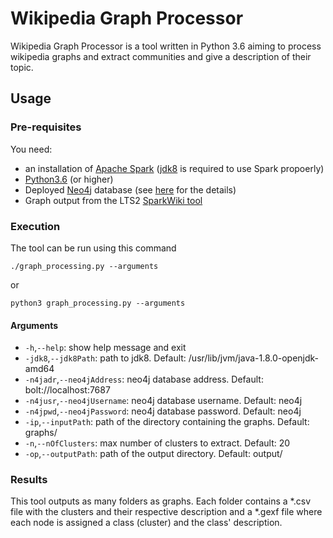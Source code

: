 # Wikipedia Graph Processor

Wikipedia Graph Processor is a tool written in Python 3.6 aiming to process wikipedia graphs and extract communities and give a description of their topic.

## Usage
### Pre-requisites

You need:
* an installation of [Apache Spark](https://spark.apache.org/) ([jdk8](https://openjdk.java.net/install/) is required to use Spark propoerly)
* [Python3.6](https://www.python.org/) (or higher)
* Deployed [Neo4j](https://debian.neo4j.org/) database (see [here](https://github.com/epfl-lts2/sparkwiki/tree/master/helpers#3-deploy-the-graph-database) for the details)
* Graph output from the LTS2 [SparkWiki tool](https://github.com/epfl-lts2/sparkwiki)

### Execution

The tool can be run using this command
```
./graph_processing.py --arguments
```
or
```
python3 graph_processing.py --arguments
```
#### Arguments
* `-h`,`--help`: show help message and exit
* `-jdk8`,`--jdk8Path`: path to jdk8. Default: /usr/lib/jvm/java-1.8.0-openjdk-amd64
* `-n4jadr`,`--neo4jAddress`: neo4j database address. Default: bolt://localhost:7687
* `-n4jusr`,`--neo4jUsername`: neo4j database username. Default: neo4j
* `-n4jpwd`,`--neo4jPassword`: neo4j database password. Default: neo4j
* `-ip`,`--inputPath`: path of the directory containing the graphs. Default: graphs/
* `-n`,`--nOfClusters`: max number of clusters to extract. Default: 20
* `-op`,`--outputPath`: path of the output directory. Default: output/

### Results
This tool outputs as many folders as graphs. Each folder contains a *.csv file with the clusters and their respective description and a *.gexf file where each node is assigned a class (cluster) and the class' description. 
